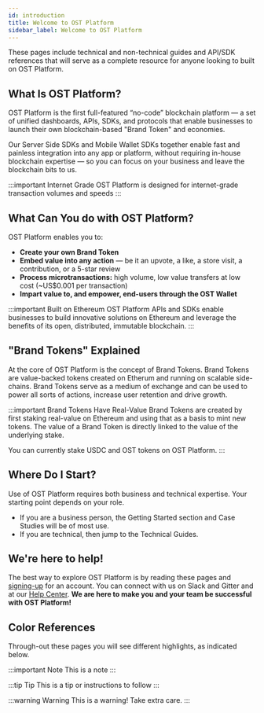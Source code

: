```yaml
---
id: introduction
title: Welcome to OST Platform
sidebar_label: Welcome to OST Platform
---
```


These pages include technical and non-technical guides and API/SDK references that will serve as a complete resource for anyone looking to built on OST Platform.

## What Is OST Platform?
OST Platform is the first full-featured “no-code” blockchain platform — a set of unified dashboards, APIs, SDKs, and protocols that enable businesses to launch their own blockchain-based "Brand Token" and economies.

Our Server Side SDKs and Mobile Wallet SDKs together enable fast and painless integration into any app or platform, without requiring in-house blockchain expertise — so you can focus on your business and leave the blockchain bits to us.

:::important Internet Grade
OST Platform is designed for internet-grade transaction volumes and speeds
:::

## What Can You do with OST Platform?
OST Platform enables you to:
* **Create your own Brand Token**
* **Embed value into any action** — be it an upvote, a like, a store visit, a contribution, or a 5-star review
* **Process microtransactions:** high volume, low value transfers at low cost (~US$0.001 per transaction)
* **Impart value to, and empower, end-users through the OST Wallet**

:::important Built on Ethereum
OST Platform APIs and SDKs enable businesses to build innovative solutions on Ethereum and leverage the benefits of its open, distributed, immutable blockchain.
:::

## "Brand Tokens" Explained
At the core of OST Platform is the concept of Brand Tokens. Brand Tokens are value-backed tokens created on Etherum and running on scalable side-chains. Brand Tokens serve as a medium of exchange and can be used to power all sorts of actions, increase user retention and drive growth.

:::important Brand Tokens Have Real-Value
Brand Tokens are created by first staking real-value on Ethereum and using that as a basis to mint new tokens. The value of a Brand Token is directly linked to the value of the underlying stake.

You can currently stake USDC and OST tokens on OST Platform.
:::

## Where Do I Start?
Use of OST Platform requires both business and technical expertise. Your starting point depends on your role. 
* If you are a business person, the Getting Started section and Case Studies will be of most use. 
* If you are technical, then jump to the Technical Guides.

## We're here to help!
The best way to explore OST Platform is by reading these pages and [signing-up](https://platform.ost.com/sign-up) for an account. You can connect with us on Slack and Gitter and at our [Help Center](https://help.ost.com). **We are here to make you and your team be successful with OST Platform!**

## Color References
Through-out these pages you will see different highlights, as indicated below. 

:::important Note
This is a note
:::

:::tip Tip
This is a tip or instructions to follow
:::

:::warning Warning
This is a warning! Take extra care.
:::
